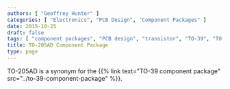 ```yaml
---
authors: [ "Geoffrey Hunter" ]
categories: [ "Electronics", "PCB Design", "Component Packages" ]
date: 2015-10-25
draft: false
tags: [ "component packages", "PCB design", "transistor", "TO-39", "TO-205AD" ]
title: TO-205AD Component Package
type: page
---
```


TO-205AD is a synonym for the {{% link text="TO-39 component package" src="../to-39-component-package" %}}.
